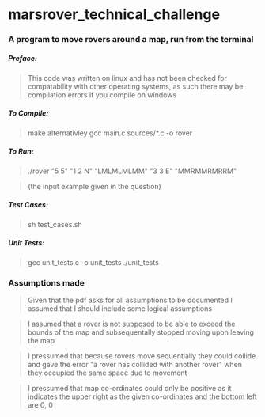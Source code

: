 # marsrover_technical_challenge

### A program to move rovers around a map, run from the terminal

##### Preface:
>This code was written on linux and has not been checked for compatability with other operating systems, as such there may be compilation errors if you compile on windows

##### To Compile:
>make
>alternativley
>gcc main.c sources/*.c -o rover

##### To Run:
>./rover "5 5" "1 2 N" "LMLMLMLMM" "3 3 E" "MMRMMRMRRM" 

>(the input example given in the question)

##### Test Cases:
>sh test_cases.sh

##### Unit Tests:
>gcc unit_tests.c -o unit_tests
>./unit_tests

### Assumptions made

> Given that the pdf asks for all assumptions to be documented I assumed that I should include some logical assumptions

> I assumed that a rover is not supposed to be able to exceed the bounds of the map and subsequentally stopped moving upon leaving the map

>I pressumed that because rovers move sequentially they could collide and gave the error "a rover has collided with another rover" when they occupied the same space due to movement

>I pressumed that map co-ordinates could only be positive as it indicates the upper right as the given co-ordinates and the bottom left are 0, 0
